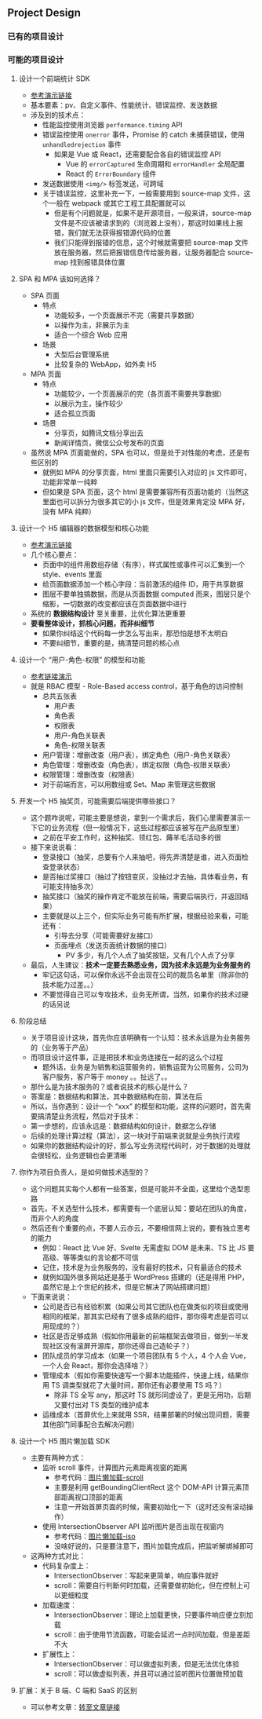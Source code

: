 ## Project Design

### 已有的项目设计

### 可能的项目设计

1. 设计一个前端统计 SDK
   - [参考演示链接](https://coding.imooc.com/lesson/562.html#mid=51083)
   - 基本要素：pv、自定义事件、性能统计、错误监控、发送数据
   - 涉及到的技术点：
     - 性能监控使用浏览器 `performance.timing` API
     - 错误监控使用 `onerror` 事件，Promise 的 catch 未捕获错误，使用 `unhandledrejection` 事件
       - 如果是 Vue 或 React，还需要配合各自的错误监控 API
         - Vue 的 `errorCaptured` 生命周期和 `errorHandler` 全局配置
         - React 的 `ErrorBoundary` 组件
     - 发送数据使用 `<img/>` 标签发送，可跨域
     - 关于错误监控，这里补充一下，一般需要用到 source-map 文件，这个一般在 webpack 或其它工程工具配置就可以
       - 但是有个问题就是，如果不是开源项目，一般来讲，source-map 文件是不应该被请求到的（浏览器上没有），那这时如果线上报错，我们就无法获得报错源代码的位置
       - 我们只能得到报错的信息，这个时候就需要把 source-map 文件放在服务器，然后把报错信息传给服务器，让服务器配合 source-map 找到报错具体位置


2. SPA 和 MPA 该如何选择？
   - SPA 页面
     - 特点
       - 功能较多，一个页面展示不完（需要共享数据）
       - 以操作为主，非展示为主
       - 适合一个综合 Web 应用
     - 场景
       - 大型后台管理系统
       - 比较复杂的 WebApp，如外卖 H5
   - MPA 页面
     - 特点
       - 功能较少，一个页面展示的完（各页面不需要共享数据）
       - 以展示为主，操作较少
       - 适合孤立页面
     - 场景
       - 分享页，如腾讯文档分享出去
       - 新闻详情页，微信公众号发布的页面
   - 虽然说 MPA 页面能做的，SPA 也可以，但是处于对性能的考虑，还是有些区别的
     - 就例如 MPA 的分享页面，html 里面只需要引入对应的 js 文件即可，功能非常单一纯粹
     - 但如果是 SPA 页面，这个 html 是需要兼容所有页面功能的（当然这里面也可以拆分为很多其它的小 js 文件，但是效果肯定没 MPA 好，没有 MPA 纯粹）


3. 设计一个 H5 编辑器的数据模型和核心功能
   - [参考演示链接](https://coding.imooc.com/lesson/562.html#mid=51088)
   - 几个核心要点：
     - 页面中的组件用数组存储（有序），样式属性或事件可以汇集到一个 style、events 里面
     - 给页面数据添加一个核心字段：当前激活的组件 ID，用于共享数据
     - 图层不要单独搞数据，而是从页面数据 computed 而来，图层只是个缩影，一切数据的改变都应该在页面数据中进行
   - 系统的 **数据结构设计** 至关重要，比优化算法更重要
   - **要看整体设计，抓核心问题，而非纠细节**
     - 如果你纠结这个代码每一步怎么写出来，那恐怕是想不太明白
     - 不要纠细节，重要的是，搞清楚问题的核心点


4. 设计一个 “用户-角色-权限” 的模型和功能
   - [参考链接演示](https://coding.imooc.com/lesson/562.html#mid=51089)
   - 就是 RBAC 模型 - Role-Based access control，基于角色的访问控制
     - 总共五张表
       - 用户表
       - 角色表
       - 权限表
       - 用户-角色关联表
       - 角色-权限关联表
     - 用户管理：增删改查（用户表），绑定角色（用户-角色关联表）
     - 角色管理：增删改查（角色表），绑定权限（角色-权限关联表）
     - 权限管理：增删改查（权限表）
     - 对于前端而言，可以用数组或 Set、Map 来管理这些数据


5. 开发一个 H5 抽奖页，可能需要后端提供哪些接口？
   - 这个题咋说呢，可能主要是想说，拿到一个需求后，我们心里需要演示一下它的业务流程（但一般情况下，这些过程都应该被写在产品原型里）
     - 之前在平安工作时，这种抽奖、领红包、薅羊毛活动多的很
   - 接下来说说看：
     - 登录接口（抽奖，总要有个人来抽吧，得先弄清楚是谁，进入页面检查登录状态）
     - 是否抽过奖接口（抽过了按钮变灰，没抽过才去抽，具体看业务，有可能支持抽多次）
     - 抽奖接口（抽奖的操作肯定不能放在前端，需要后端执行，并返回结果）
     - 主要就是以上三个，但实际业务可能有所扩展，根据经验来看，可能还有：
       - 引导去分享（可能需要好友接口）
       - 页面埋点（发送页面统计数据的接口）
         - PV 多少，有几个人点了抽奖按钮，又有几个人点了分享
   - 最后，人生建议：**技术一定要去熟悉业务，因为技术永远是为业务服务的**
     - 牢记这句话，可以保你永远不会出现在公司的裁员名单里（除非你的技术能力过差。。）
     - 不要觉得自己可以专攻技术，业务无所谓，当然，如果你的技术过硬的话另说


6. 阶段总结
   - 关于项目设计这块，首先你应该明确有一个认知：技术永远是为业务服务的（业务等于产品）
   - 而项目设计这件事，正是把技术和业务连接在一起的这么个过程
     - 题外话，业务是为销售和运营服务的，销售运营为公司服务，公司为客户服务，客户等于 money 。。扯远了。。
   - 那什么是为技术服务的？或者说技术的核心是什么？
   - 答案是：数据结构和算法，其中数据结构在前，算法在后
   - 所以，当你遇到：设计一个 “xxx” 的模型和功能，这样的问题时，首先需要搞清楚业务流程，然后对于技术：
   - 第一步想的，应该永远是：数据结构如何设计，数据怎么存储
   - 后续的处理计算过程（算法），这一块对于前端来说就是业务执行流程
   - 如果你的数据结构设计的好，那么写业务流程代码时，对于数据的处理就会很轻松，业务逻辑也会更清晰


7. 你作为项目负责人，是如何做技术选型的？
   - 这个问题其实每个人都有一些答案，但是可能并不全面，这里给个选型思路
   - 首先，不关选型什么技术，都需要有一个底层认知：要站在团队的角度，而非个人的角度
   - 然后还有个重要的点，不要人云亦云，不要相信网上说的，要有独立思考的能力
     - 例如：React 比 Vue 好、Svelte 无需虚拟 DOM 是未来、TS 比 JS 要高级、等等类似的言论都不可信
     - 记住，技术是为业务服务的，没有最好的技术，只有最适合的技术
     - 就例如国外很多网站还是基于 WordPress 搭建的（还是得用 PHP，虽然它是上个世纪的技术，但是它解决了网站搭建问题）
   - 下面来说说：
     - 公司是否已有经验积累（如果公司其它团队也在做类似的项目或使用相同的框架，那其实已经有了很多成熟的组件，那你得考虑是否可以用现成的？）
     - 社区是否足够成熟（假如你用最新的前端框架去做项目，做到一半发现社区没有滚屏开源库，那你还得自己造轮子？）
     - 团队成员的学习成本（如果一个项目团队有 5 个人，4 个人会 Vue，一个人会 React，那你会选择啥？）
     - 管理成本（假如你需要快速写一个脚本功能插件，快速上线，结果你用 TS 调类型就花了大量时间，那你还有必要使用 TS 吗？）
       - 除非 TS 全写 any，那这时 TS 就形同虚设了，更是无用功，后期又要付出对 TS 类型的维护成本
     - 运维成本（首屏优化上来就用 SSR，结果部署的时候出现问题，需要其他部门同事配合去解决问题）


8. 设计一个 H5 图片懒加载 SDK
   - 主要有两种方式：
     - 监听 scroll 事件，计算图片元素距离视窗的距离
       - 参考代码：[图片懒加载-scroll](../writeCode2/图片懒加载-scroll.html)
       - 主要是利用 getBoundingClientRect 这个 DOM-API 计算元素顶部距离视口顶部的距离
       - 注意一开始首屏页面的时候，需要初始化一下（这时还没有滚动操作）
     - 使用 IntersectionObserver API 监听图片是否出现在视窗内
       - 参考代码：[图片懒加载-iso](../writeCode2/图片懒加载-iso.html)
       - 没啥好说的，只是要注意下，图片加载完成后，把监听解绑掉即可
   - 这两种方式对比：
     - 代码复杂度上：
       - IntersectionObserver：写起来更简单，响应事件就好
       - scroll：需要自行判断何时加载，还需要做初始化，但在控制上可以更细粒度
     - 加载速度：
       - IntersectionObserver：理论上加载更快，只要事件响应便立刻加载
       - scroll：由于使用节流函数，可能会延迟一点时间加载，但是差距不大
     - 扩展性上：
       - IntersectionObserver：可以做虚拟列表，但是无法优化体验
       - scroll：可以做虚拟列表，并且可以通过监听图片位置做预加载


9. 扩展：关于 B 端、C 端和 SaaS 的区别
   - 可以参考文章：[转至文章链接](https://coding.imooc.com/lesson/562.html#mid=50858)
